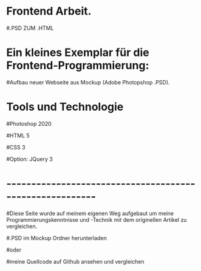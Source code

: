 # Frontend Arbeit.
#.PSD ZUM .HTML

# Ein kleines Exemplar für die Frontend-Programmierung:
#Aufbau neuer Webseite aus Mockup (Adobe Photopshop .PSD).

# Tools und Technologie

#Photoshop 2020

#HTML 5

#CSS 3

#Option: JQuery 3


# --------------------------------------------------------
#Diese Seite wurde auf meinem eigenen Weg aufgebaut um meine Programmierungskenntnisse und -Technik mit dem originellen Artikel zu vergleichen.

#.PSD im Mockup Ordner herunterladen

#oder

#meine Quellcode auf Github ansehen und vergleichen
